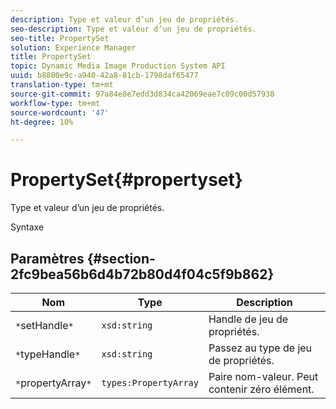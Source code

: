 ```yaml
---
description: Type et valeur d’un jeu de propriétés.
seo-description: Type et valeur d’un jeu de propriétés.
seo-title: PropertySet
solution: Experience Manager
title: PropertySet
topic: Dynamic Media Image Production System API
uuid: b8800e9c-a940-42a8-81cb-1798daf65477
translation-type: tm+mt
source-git-commit: 97a84e8e7edd3d834ca42069eae7c09c00d57938
workflow-type: tm+mt
source-wordcount: '47'
ht-degree: 10%

---
```



# PropertySet{#propertyset}

Type et valeur d’un jeu de propriétés.

Syntaxe

## Paramètres {#section-2fc9bea56b6d4b72b80d4f04c5f9b862}

| Nom | Type | Description |
|---|---|---|
| `*`setHandle`*` | `xsd:string` | Handle de jeu de propriétés. |
| `*`typeHandle`*` | `xsd:string` | Passez au type de jeu de propriétés. |
| `*`propertyArray`*` | `types:PropertyArray` | Paire nom-valeur. Peut contenir zéro élément. |


